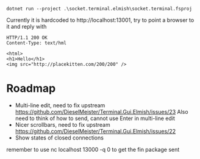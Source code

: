 ```
dotnet run --project .\socket.terminal.elmish\socket.terminal.fsproj
```

Currently it is hardcoded to http://localhost:13001, try to point a browser to it and 
reply with 
```
HTTP/1.1 200 OK
Content-Type: text/hml

<html>
<h1>Hello</h1>
<img src="http://placekitten.com/200/200" />
```

# Roadmap
- Multi-line edit, need to fix upstream https://github.com/DieselMeister/Terminal.Gui.Elmish/issues/23
  Also need to think of how to send, cannot use Enter in multi-line edit
- Nicer scrollbars, need to fix upstream https://github.com/DieselMeister/Terminal.Gui.Elmish/issues/22
- Show states of closed connections

remember to use nc localhost 13000 -q 0 to get the fin package sent
